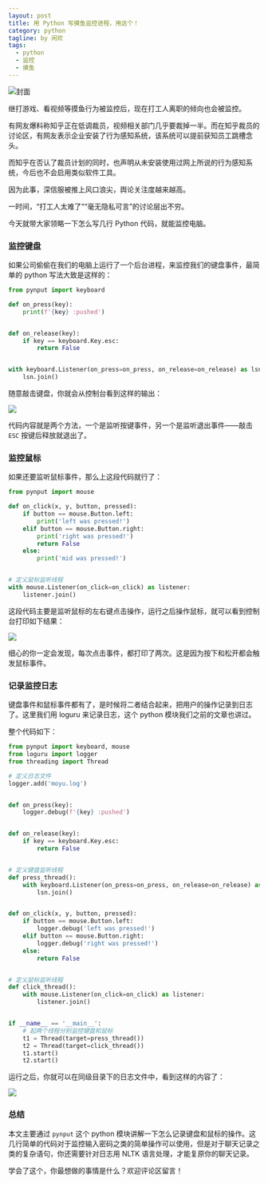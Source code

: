```yaml
---
layout: post
title: 用 Python 写摸鱼监控进程，用这个！
category: python
tagline: by 闲欢
tags: 
  - python
  - 监控
  - 摸鱼
---
```



![封面](http://www.justdopython.com/assets/images/2022/02/monitor/0.jpg)


继打游戏、看视频等摸鱼行为被监控后，现在打工人离职的倾向也会被监控。  

有网友爆料称知乎正在低调裁员，视频相关部门几乎要裁掉一半。而在知乎裁员的讨论区，有网友表示企业安装了行为感知系统，该系统可以提前获知员工跳槽念头。 

而知乎在否认了裁员计划的同时，也声明从未安装使用过网上所说的行为感知系统，今后也不会启用类似软件工具。 

因为此事，深信服被推上风口浪尖，舆论关注度越来越高。

一时间，“打工人太难了”“毫无隐私可言”的讨论层出不穷。

今天就带大家领略一下怎么写几行 Python 代码，就能监控电脑。

<!--more-->

### 监控键盘

如果公司偷偷在我们的电脑上运行了一个后台进程，来监控我们的键盘事件，最简单的 python 写法大致是这样的：

```python
from pynput import keyboard

def on_press(key):
    print(f'{key} :pushed')


def on_release(key):
    if key == keyboard.Key.esc:
        return False


with keyboard.Listener(on_press=on_press, on_release=on_release) as lsn:
    lsn.join()

```

随意敲击键盘，你就会从控制台看到这样的输出：

![](http://www.justdopython.com/assets/images/2022/02/monitor/1.png)

代码内容就是两个方法，一个是监听按键事件，另一个是监听退出事件——敲击 `ESC` 按键后释放就退出了。


### 监控鼠标

如果还要监听鼠标事件，那么上这段代码就行了：

```python
from pynput import mouse

def on_click(x, y, button, pressed):
    if button == mouse.Button.left:
        print('left was pressed!')
    elif button == mouse.Button.right:
        print('right was pressed!')
        return False
    else:
        print('mid was pressed!')


# 定义鼠标监听线程
with mouse.Listener(on_click=on_click) as listener:
    listener.join()

```

这段代码主要是监听鼠标的左右键点击操作，运行之后操作鼠标，就可以看到控制台打印如下结果：

![](http://www.justdopython.com/assets/images/2022/02/monitor/2.png)

细心的你一定会发现，每次点击事件，都打印了两次。这是因为按下和松开都会触发鼠标事件。


### 记录监控日志

键盘事件和鼠标事件都有了，是时候将二者结合起来，把用户的操作记录到日志了。这里我们用 loguru 来记录日志，这个 python 模块我们之前的文章也讲过。

整个代码如下：

```python
from pynput import keyboard, mouse
from loguru import logger
from threading import Thread

# 定义日志文件
logger.add('moyu.log')


def on_press(key):
    logger.debug(f'{key} :pushed')


def on_release(key):
    if key == keyboard.Key.esc:
        return False


# 定义键盘监听线程
def press_thread():
    with keyboard.Listener(on_press=on_press, on_release=on_release) as lsn:
        lsn.join()


def on_click(x, y, button, pressed):
    if button == mouse.Button.left:
        logger.debug('left was pressed!')
    elif button == mouse.Button.right:
        logger.debug('right was pressed!')
    else:
        return False


# 定义鼠标监听线程
def click_thread():
    with mouse.Listener(on_click=on_click) as listener:
        listener.join()


if __name__ == '__main__':
    # 起两个线程分别监控键盘和鼠标
    t1 = Thread(target=press_thread())
    t2 = Thread(target=click_thread())
    t1.start()
    t2.start()

```

运行之后，你就可以在同级目录下的日志文件中，看到这样的内容了：

![](http://www.justdopython.com/assets/images/2022/02/monitor/3.png)


### 总结

本文主要通过 `pynput` 这个 python 模块讲解一下怎么记录键盘和鼠标的操作。这几行简单的代码对于监控输入密码之类的简单操作可以使用，但是对于聊天记录之类的复杂语句，你还需要针对日志用 NLTK 语言处理，才能复原你的聊天记录。

学会了这个，你最想做的事情是什么？欢迎评论区留言！













